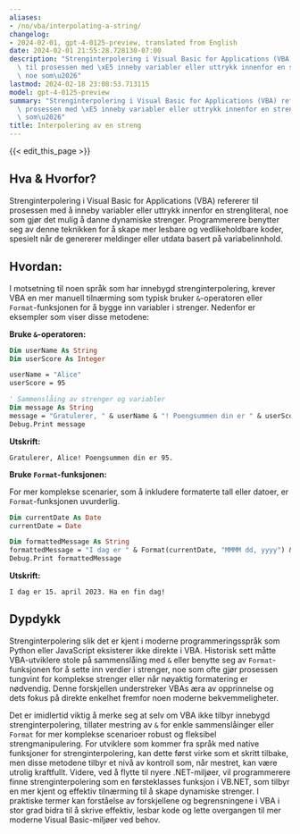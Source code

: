 ```yaml
---
aliases:
- /no/vba/interpolating-a-string/
changelog:
- 2024-02-01, gpt-4-0125-preview, translated from English
date: 2024-02-01 21:55:28.728130-07:00
description: "Strenginterpolering i Visual Basic for Applications (VBA) refererer\
  \ til prosessen med \xE5 inneby variabler eller uttrykk innenfor en strengliteral,\
  \ noe som\u2026"
lastmod: 2024-02-18 23:08:53.713115
model: gpt-4-0125-preview
summary: "Strenginterpolering i Visual Basic for Applications (VBA) refererer til\
  \ prosessen med \xE5 inneby variabler eller uttrykk innenfor en strengliteral, noe\
  \ som\u2026"
title: Interpolering av en streng
---
```


{{< edit_this_page >}}

## Hva & Hvorfor?

Strenginterpolering i Visual Basic for Applications (VBA) refererer til prosessen med å inneby variabler eller uttrykk innenfor en strengliteral, noe som gjør det mulig å danne dynamiske strenger. Programmerere benytter seg av denne teknikken for å skape mer lesbare og vedlikeholdbare koder, spesielt når de genererer meldinger eller utdata basert på variabelinnhold.

## Hvordan:

I motsetning til noen språk som har innebygd strenginterpolering, krever VBA en mer manuell tilnærming som typisk bruker `&`-operatoren eller `Format`-funksjonen for å bygge inn variabler i strenger. Nedenfor er eksempler som viser disse metodene:

**Bruke `&`-operatoren:**

```vb
Dim userName As String
Dim userScore As Integer

userName = "Alice"
userScore = 95

' Sammenslåing av strenger og variabler
Dim message As String
message = "Gratulerer, " & userName & "! Poengsummen din er " & userScore & "."
Debug.Print message
```
**Utskrift:**
```
Gratulerer, Alice! Poengsummen din er 95.
```

**Bruke `Format`-funksjonen:**

For mer komplekse scenarier, som å inkludere formaterte tall eller datoer, er `Format`-funksjonen uvurderlig.

```vb
Dim currentDate As Date
currentDate = Date

Dim formattedMessage As String
formattedMessage = "I dag er " & Format(currentDate, "MMMM dd, yyyy") & ". Ha en fin dag!"
Debug.Print formattedMessage
```

**Utskrift:**
```
I dag er 15. april 2023. Ha en fin dag!
```

## Dypdykk

Strenginterpolering slik det er kjent i moderne programmeringsspråk som Python eller JavaScript eksisterer ikke direkte i VBA. Historisk sett måtte VBA-utviklere stole på sammenslåing med `&` eller benytte seg av `Format`-funksjonen for å sette inn verdier i strenger, noe som ofte gjør prosessen tungvint for komplekse strenger eller når nøyaktig formatering er nødvendig. Denne forskjellen understreker VBAs æra av opprinnelse og dets fokus på direkte enkelhet fremfor noen moderne bekvemmeligheter.

Det er imidlertid viktig å merke seg at selv om VBA ikke tilbyr innebygd strenginterpolering, tillater mestring av `&` for enkle sammenslåinger eller `Format` for mer komplekse scenarioer robust og fleksibel strengmanipulering. For utviklere som kommer fra språk med native funksjoner for strenginterpolering, kan dette først virke som et skritt tilbake, men disse metodene tilbyr et nivå av kontroll som, når mestret, kan være utrolig kraftfullt. Videre, ved å flytte til nyere .NET-miljøer, vil programmerere finne strenginterpolering som en førsteklasses funksjon i VB.NET, som tilbyr en mer kjent og effektiv tilnærming til å skape dynamiske strenger. I praktiske termer kan forståelse av forskjellene og begrensningene i VBA i stor grad bidra til å skrive effektiv, lesbar kode og lette overgangen til mer moderne Visual Basic-miljøer ved behov.
